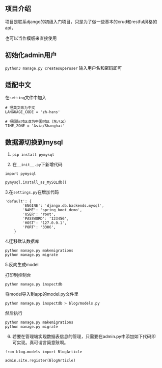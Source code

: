 ## 项目介绍
项目是联系django的初级入门项目，只是为了做一些基本的crud和restful风格的api，

也可以当作模版来直接使用

## 初始化admin用户

`python3 manage.py createsuperuser`
输入用户名和密码即可

## 适配中文
在`setting`文件中加入
```
# 把英文改为中文
LANGUAGE_CODE = 'zh-hans'

# 把国际时区改为中国时区（东八区）
TIME_ZONE = 'Asia/Shanghai'
```


## 数据源切换到mysql

1. `pip install pymysql`

2. 在`__init__.py`下新增代码
```
import pymysql

pymysql.install_as_MySQLdb()
```

3.在`settings.py`在增加代码
```
'default': {
        'ENGINE': 'django.db.backends.mysql',
        'NAME': 'spring_boot_demo',
        'USER': 'root',
        'PASSWORD': '123456',
        'HOST': '127.0.0.1',
        'PORT': '3306',
    }
```

4.迁移默认数据库
```
python manage.py makemigrations
python manage.py migrate
```

5.反向生成model

打印到控制台
```
python manage.py inspectdb
```

将model导入到app的model.py文件里
```
python manage.py inspectdb > blog/models.py
```

然后执行
```
python manage.py makemigrations
python manage.py migrate
```

6. 若要在管理端实现数据表信息的管理，只需要在admin.py中添加如下代码即可实现。真可谓言简意赅啊。
```
from blog.models import BlogArticle

admin.site.register(BlogArticle)
```

